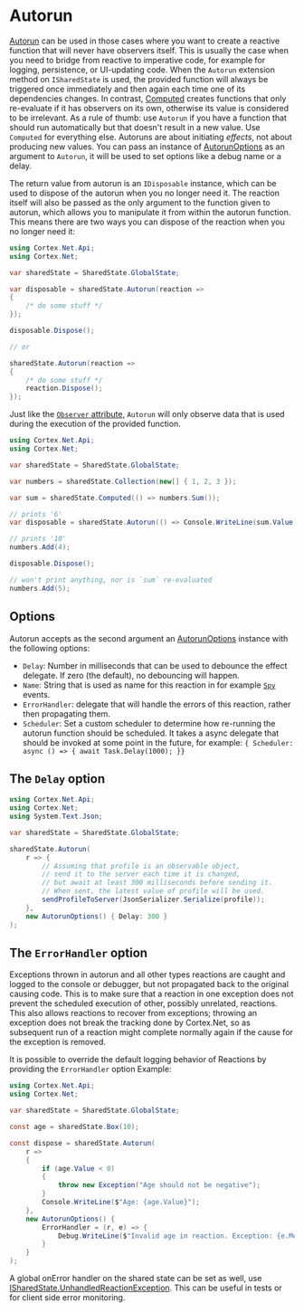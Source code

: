 # Autorun

[Autorun](xref:Cortex.Net.Api.SharedStateReactionExtensions.Autorun(Cortex.Net.ISharedState,Action{Cortex.Net.Core.Reaction},Cortex.Net.AutorunOptions))
can be used in those cases where you want to create a reactive function that will never have observers itself. This is
usually the case when you need to bridge from reactive to imperative code, for example for logging, persistence, or
UI-updating code. When the `Autorun` extension method on `ISharedState` is used, the provided function will always be
triggered once immediately and then again each time one of its dependencies changes. In contrast,
[Computed](computed.md) creates functions that only re-evaluate if it has observers on its own, otherwise its value is
considered to be irrelevant. As a rule of thumb: use `Autorun` if you have a function that should run automatically but
that doesn't result in a new value.
Use `Computed` for everything else. Autoruns are about initiating _effects_, not about producing new values.
You can pass an instance of [AutorunOptions](xref:Cortex.Net.AutorunOptions) as an argument to `Autorun`, it will be
used to set options like a debug name or a delay.

The return value from autorun is an `IDisposable` instance, which can be used to dispose of the autorun when you no
longer need it. The reaction itself will also be passed as the only argument to the function given to autorun, which
allows you to manipulate it from within the autorun function. This means there are two ways you can dispose of the
reaction when you no longer need it:

```csharp
using Cortex.Net.Api;
using Cortex.Net;

var sharedState = SharedState.GlobalState;

var disposable = sharedState.Autorun(reaction =>
{
    /* do some stuff */
});

disposable.Dispose();

// or

sharedState.Autorun(reaction =>
{
    /* do some stuff */
    reaction.Dispose();
});
```

Just like the [`Observer` attribute](observer.md), `Autorun` will only observe data that is used during the execution
of the provided function.

```csharp
using Cortex.Net.Api;
using Cortex.Net;

var sharedState = SharedState.GlobalState;

var numbers = sharedState.Collection(new[] { 1, 2, 3 });

var sum = sharedState.Computed(() => numbers.Sum());

// prints '6'
var disposable = sharedState.Autorun(() => Console.WriteLine(sum.Value));

// prints '10'
numbers.Add(4);

disposable.Dispose();

// won't print anything, nor is `sum` re-evaluated
numbers.Add(5);
```

## Options

Autorun accepts as the second argument an [AutorunOptions](xref:Cortex.Net.AutorunOptions) instance with the following
options:

-   `Delay`: Number in milliseconds that can be used to debounce the effect delegate. If zero (the default), no
    debouncing will happen.
-   `Name`: String that is used as name for this reaction in for example [`Spy`](spy.md) events.
-   `ErrorHandler`: delegate that will handle the errors of this reaction, rather then propagating them.
-   `Scheduler`: Set a custom scheduler to determine how re-running the autorun function should be scheduled. It takes
    a async delegate that should be invoked at some point in the future, for example:
    `{ Scheduler: async () => { await Task.Delay(1000); }}`

## The `Delay` option

```csharp
using Cortex.Net.Api;
using Cortex.Net;
using System.Text.Json;

var sharedState = SharedState.GlobalState;

sharedState.Autorun(
    r => {
        // Assuming that profile is an observable object,
        // send it to the server each time it is changed, 
        // but await at least 300 milliseconds before sending it.
        // When sent, the latest value of profile will be used.
        sendProfileToServer(JsonSerializer.Serialize(profile));
    },
    new AutorunOptions() { Delay: 300 }
);
```

## The `ErrorHandler` option

Exceptions thrown in autorun and all other types reactions are caught and logged to the console or debugger, but not
propagated back to the original causing code. This is to make sure that a reaction in one exception does not prevent the
scheduled execution of other, possibly unrelated, reactions. This also allows reactions to recover from exceptions;
throwing an exception does not break the tracking done by Cortex.Net, so as subsequent run of a reaction might complete
normally again if the cause for the exception is removed.

It is possible to override the default logging behavior of Reactions by providing the `ErrorHandler` option
Example:

```csharp
using Cortex.Net.Api;
using Cortex.Net;

var sharedState = SharedState.GlobalState;

const age = sharedState.Box(10);

const dispose = sharedState.Autorun(
    r => 
    {
        if (age.Value < 0)
        {
            throw new Exception("Age should not be negative");
        } 
        Console.WriteLine($"Age: {age.Value}");
    },
    new AutorunOptions() {
        ErrorHandler = (r, e) => {
            Debug.WriteLine($"Invalid age in reaction. Exception: {e.Message}");
        }
    }
);
```

A global onError handler on the shared state can be set as well, use
[ISharedState.UnhandledReactionException](xref:Cortex.Net.ISharedState.UnhandledReactionException). This can be useful
in tests or for client side error monitoring.
